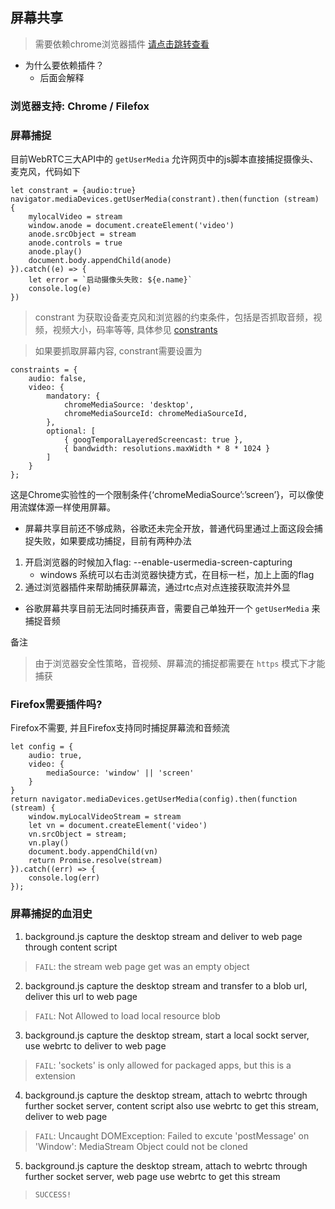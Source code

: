 ## 屏幕共享
> 需要依赖chrome浏览器插件 [请点击跳转查看](//github.com/lduoduo/my-chrome-extensions/tree/master/desk-capture-share)

+ 为什么要依赖插件？
    - 后面会解释

### 浏览器支持: Chrome / Filefox
### 屏幕捕捉

目前WebRTC三大API中的 `getUserMedia` 允许网页中的js脚本直接捕捉摄像头、麦克风，代码如下
```
let constrant = {audio:true}
navigator.mediaDevices.getUserMedia(constrant).then(function (stream) {
    mylocalVideo = stream
    window.anode = document.createElement('video')
    anode.srcObject = stream
    anode.controls = true
    anode.play()
    document.body.appendChild(anode)
}).catch((e) => {
    let error = `启动摄像头失败: ${e.name}`
    console.log(e)
})
```
> constrant 为获取设备麦克风和浏览器的约束条件，包括是否抓取音频，视频，视频大小，码率等等, 具体参见 [constrants](//developer.mozilla.org/en-US/docs/Web/API/MediaStreamConstraints)

> 如果要抓取屏幕内容, constrant需要设置为

```
constraints = {
    audio: false,
    video: {
        mandatory: {
            chromeMediaSource: 'desktop',
            chromeMediaSourceId: chromeMediaSourceId,
        },
        optional: [
            { googTemporalLayeredScreencast: true },
            { bandwidth: resolutions.maxWidth * 8 * 1024 }
        ]
    }
};
```
这是Chrome实验性的一个限制条件{‘chromeMediaSource’:’screen’}，可以像使用流媒体源一样使用屏幕。

+ 屏幕共享目前还不够成熟，谷歌还未完全开放，普通代码里通过上面这段会捕捉失败，如果要成功捕捉，目前有两种办法
1. 开启浏览器的时候加入flag: --enable-usermedia-screen-capturing
    - windows 系统可以右击浏览器快捷方式，在目标一栏，加上上面的flag
2. 通过浏览器插件来帮助捕获屏幕流，通过rtc点对点连接获取流并外显

+ 谷歌屏幕共享目前无法同时捕获声音，需要自己单独开一个 `getUserMedia` 来捕捉音频

备注
> 由于浏览器安全性策略，音视频、屏幕流的捕捉都需要在 `https` 模式下才能捕获

### Firefox需要插件吗?
Firefox不需要, 并且Firefox支持同时捕捉屏幕流和音频流
```
let config = {
    audio: true,
    video: {
        mediaSource: 'window' || 'screen'
    }
}
return navigator.mediaDevices.getUserMedia(config).then(function (stream) {
    window.myLocalVideoStream = stream
    let vn = document.createElement('video')
    vn.srcObject = stream;
    vn.play()
    document.body.appendChild(vn)
    return Promise.resolve(stream)
}).catch((err) => {
    console.log(err)
});
```

### 屏幕捕捉的血泪史
1. background.js capture the desktop stream and deliver to web page through content script
> `FAIL`: the stream web page get was an empty object

2. background.js capture the desktop stream and transfer to a blob url, deliver this url to web page
> `FAIL`: Not Allowed to load local resource blob

3. background.js capture the desktop stream, start a local sockt server, use webrtc to deliver to web page
> `FAIL`: 'sockets' is only allowed for packaged apps, but this is a extension

4. background.js capture the desktop stream, attach to webrtc through further socket server, content script also use webrtc to get this stream, deliver to web page
> `FAIL`: Uncaught DOMException: Failed to excute 'postMessage' on 'Window': MediaStream Object could not be cloned

5. background.js capture the desktop stream, attach to webrtc through further socket server, web page use webrtc to get this stream
>  `SUCCESS!`